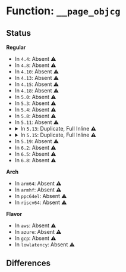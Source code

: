 # Function: <code>__page_objcg</code>

## Status
<b>Regular</b>
<ul>
<li>
In <code>4.4</code>: Absent ⚠️
</li>
<li>
In <code>4.8</code>: Absent ⚠️
</li>
<li>
In <code>4.10</code>: Absent ⚠️
</li>
<li>
In <code>4.13</code>: Absent ⚠️
</li>
<li>
In <code>4.15</code>: Absent ⚠️
</li>
<li>
In <code>4.18</code>: Absent ⚠️
</li>
<li>
In <code>5.0</code>: Absent ⚠️
</li>
<li>
In <code>5.3</code>: Absent ⚠️
</li>
<li>
In <code>5.4</code>: Absent ⚠️
</li>
<li>
In <code>5.8</code>: Absent ⚠️
</li>
<li>
In <code>5.11</code>: Absent ⚠️
</li>
<li>
<details>
<summary>In <code>5.13</code>: Duplicate, Full Inline ⚠️</summary>

**Collision:** Static Duplication

**Inline:** Full

**Transformation:** False

**Instances:**

```
In mm/page-writeback.c (ffffffff8126aef1)
Location: include/linux/memcontrol.h:420
Inline: True
Inline callers:
  - mm/page-writeback.c:account_page_dirtied
```
```
In mm/swap.c (ffffffff8126fab6)
Location: include/linux/memcontrol.h:420
Inline: True
Inline callers:
  - mm/swap.c:__pagevec_lru_add
  - mm/swap.c:release_pages
  - mm/swap.c:lru_note_cost_page
  - mm/swap.c:pagevec_lru_move_fn
```
```
In mm/vmscan.c (ffffffff81276333)
Location: include/linux/memcontrol.h:420
Inline: True
Inline callers:
  - mm/vmscan.c:check_move_unevictable_pages
```
```
In mm/compaction.c (ffffffff81291a45)
Location: include/linux/memcontrol.h:420
Inline: True
Inline callers:
  - mm/compaction.c:isolate_migratepages_block
```
```
In mm/workingset.c (ffffffff81296785)
Location: include/linux/memcontrol.h:420
Inline: True
Inline callers:
  - mm/workingset.c:workingset_activation
  - mm/workingset.c:workingset_refault
```
```
In mm/mlock.c (ffffffff812a727d)
Location: include/linux/memcontrol.h:420
Inline: True
Inline callers:
  - mm/mlock.c:__munlock_pagevec
```
```
In mm/page_io.c (ffffffff812ca685)
Location: include/linux/memcontrol.h:420
Inline: True
Inline callers:
  - mm/page_io.c:__swap_writepage
```
```
In mm/migrate.c (ffffffff812f60a7)
Location: include/linux/memcontrol.h:420
Inline: True
Inline callers:
  - mm/migrate.c:migrate_page_move_mapping
```
```
In mm/huge_memory.c (ffffffff81300c02)
Location: include/linux/memcontrol.h:420
Inline: True
Inline callers:
  - mm/huge_memory.c:deferred_split_huge_page
  - mm/huge_memory.c:deferred_split_huge_page
  - mm/huge_memory.c:free_transhuge_page
  - mm/huge_memory.c:split_huge_page_to_list
```
```
In mm/khugepaged.c (ffffffff8130470b)
Location: include/linux/memcontrol.h:420
Inline: True
Inline callers:
  - mm/khugepaged.c:collapse_file
  - mm/khugepaged.c:collapse_huge_page
```
```
In mm/memcontrol.c (ffffffff81310ef6)
Location: include/linux/memcontrol.h:420
Inline: True
Inline callers:
  - mm/memcontrol.c:mem_cgroup_swap_full
  - mm/memcontrol.c:mem_cgroup_try_charge_swap
  - mm/memcontrol.c:mem_cgroup_swapout
  - mm/memcontrol.c:mem_cgroup_migrate
  - mm/memcontrol.c:mem_cgroup_migrate
  - mm/memcontrol.c:mem_cgroup_uncharge
  - mm/memcontrol.c:uncharge_page
  - mm/memcontrol.c:get_mctgt_type
  - mm/memcontrol.c:mem_cgroup_move_account
  - mm/memcontrol.c:mem_cgroup_track_foreign_dirty_slowpath
  - mm/memcontrol.c:split_page_memcg
  - mm/memcontrol.c:split_page_memcg
  - mm/memcontrol.c:__memcg_kmem_uncharge_page
  - mm/memcontrol.c:unlock_page_memcg
  - mm/memcontrol.c:lock_page_memcg
  - mm/memcontrol.c:lock_page_memcg
  - mm/memcontrol.c:lock_page_lruvec_irqsave
  - mm/memcontrol.c:lock_page_lruvec_irq
  - mm/memcontrol.c:lock_page_lruvec
  - mm/memcontrol.c:__mod_lruvec_page_state
  - mm/memcontrol.c:mem_cgroup_css_from_page
```
```
In fs/fs-writeback.c (ffffffff8135c5a3)
Location: include/linux/memcontrol.h:420
Inline: True
Inline callers:
  - fs/fs-writeback.c:perf_trace_track_foreign_dirty
  - fs/fs-writeback.c:trace_event_raw_event_track_foreign_dirty
```
```
In fs/buffer.c (ffffffff8136e65d)
Location: include/linux/memcontrol.h:420
Inline: True
Inline callers:
  - fs/buffer.c:alloc_page_buffers
```
</details>
</li>
<li>
<details>
<summary>In <code>5.15</code>: Duplicate, Full Inline ⚠️</summary>

**Collision:** Static Duplication

**Inline:** Full

**Transformation:** False

**Instances:**

```
In mm/page-writeback.c (ffffffff812a4b8e)
Location: include/linux/memcontrol.h:418
Inline: True
Inline callers:
  - mm/page-writeback.c:account_page_dirtied
```
```
In mm/swap.c (ffffffff812acda3)
Location: include/linux/memcontrol.h:418
Inline: True
Inline callers:
  - mm/swap.c:__pagevec_lru_add
  - mm/swap.c:release_pages
  - mm/swap.c:lru_note_cost_page
  - mm/swap.c:pagevec_lru_move_fn
```
```
In mm/vmscan.c (ffffffff812b29fb)
Location: include/linux/memcontrol.h:418
Inline: True
Inline callers:
  - mm/vmscan.c:check_move_unevictable_pages
```
```
In mm/compaction.c (ffffffff812d131c)
Location: include/linux/memcontrol.h:418
Inline: True
Inline callers:
  - mm/compaction.c:isolate_migratepages_block
```
```
In mm/workingset.c (ffffffff812d6ef2)
Location: include/linux/memcontrol.h:418
Inline: True
Inline callers:
  - mm/workingset.c:workingset_activation
  - mm/workingset.c:workingset_refault
```
```
In mm/mlock.c (ffffffff812e8b8e)
Location: include/linux/memcontrol.h:418
Inline: True
Inline callers:
  - mm/mlock.c:__munlock_pagevec
```
```
In mm/page_io.c (ffffffff8130f682)
Location: include/linux/memcontrol.h:418
Inline: True
Inline callers:
  - mm/page_io.c:__swap_writepage
```
```
In mm/migrate.c (ffffffff8134069f)
Location: include/linux/memcontrol.h:418
Inline: True
Inline callers:
  - mm/migrate.c:migrate_page_move_mapping
```
```
In mm/huge_memory.c (ffffffff8134a8a2)
Location: include/linux/memcontrol.h:418
Inline: True
Inline callers:
  - mm/huge_memory.c:deferred_split_huge_page
  - mm/huge_memory.c:deferred_split_huge_page
  - mm/huge_memory.c:free_transhuge_page
  - mm/huge_memory.c:split_huge_page_to_list
```
```
In mm/khugepaged.c (ffffffff8134e440)
Location: include/linux/memcontrol.h:418
Inline: True
Inline callers:
  - mm/khugepaged.c:collapse_file
  - mm/khugepaged.c:collapse_huge_page
```
```
In mm/memcontrol.c (ffffffff8135c1f1)
Location: include/linux/memcontrol.h:418
Inline: True
Inline callers:
  - mm/memcontrol.c:mem_cgroup_swap_full
  - mm/memcontrol.c:__mem_cgroup_try_charge_swap
  - mm/memcontrol.c:mem_cgroup_swapout
  - mm/memcontrol.c:mem_cgroup_migrate
  - mm/memcontrol.c:mem_cgroup_migrate
  - mm/memcontrol.c:__mem_cgroup_uncharge
  - mm/memcontrol.c:uncharge_page
  - mm/memcontrol.c:get_mctgt_type
  - mm/memcontrol.c:mem_cgroup_move_account
  - mm/memcontrol.c:mem_cgroup_track_foreign_dirty_slowpath
  - mm/memcontrol.c:split_page_memcg
  - mm/memcontrol.c:split_page_memcg
  - mm/memcontrol.c:__memcg_kmem_uncharge_page
  - mm/memcontrol.c:unlock_page_memcg
  - mm/memcontrol.c:lock_page_memcg
  - mm/memcontrol.c:lock_page_memcg
  - mm/memcontrol.c:lock_page_lruvec_irqsave
  - mm/memcontrol.c:lock_page_lruvec_irq
  - mm/memcontrol.c:lock_page_lruvec
  - mm/memcontrol.c:__mod_lruvec_page_state
  - mm/memcontrol.c:mem_cgroup_css_from_page
```
```
In fs/fs-writeback.c (ffffffff813aaa43)
Location: include/linux/memcontrol.h:418
Inline: True
Inline callers:
  - fs/fs-writeback.c:perf_trace_track_foreign_dirty
  - fs/fs-writeback.c:trace_event_raw_event_track_foreign_dirty
```
```
In fs/buffer.c (ffffffff813bd8f0)
Location: include/linux/memcontrol.h:418
Inline: True
Inline callers:
  - fs/buffer.c:alloc_page_buffers
```
</details>
</li>
<li>
In <code>5.19</code>: Absent ⚠️
</li>
<li>
In <code>6.2</code>: Absent ⚠️
</li>
<li>
In <code>6.5</code>: Absent ⚠️
</li>
<li>
In <code>6.8</code>: Absent ⚠️
</li>
</ul>
<b>Arch</b>
<ul>
<li>
In <code>arm64</code>: Absent ⚠️
</li>
<li>
In <code>armhf</code>: Absent ⚠️
</li>
<li>
In <code>ppc64el</code>: Absent ⚠️
</li>
<li>
In <code>riscv64</code>: Absent ⚠️
</li>
</ul>
<b>Flavor</b>
<ul>
<li>
In <code>aws</code>: Absent ⚠️
</li>
<li>
In <code>azure</code>: Absent ⚠️
</li>
<li>
In <code>gcp</code>: Absent ⚠️
</li>
<li>
In <code>lowlatency</code>: Absent ⚠️
</li>
</ul>

## Differences

